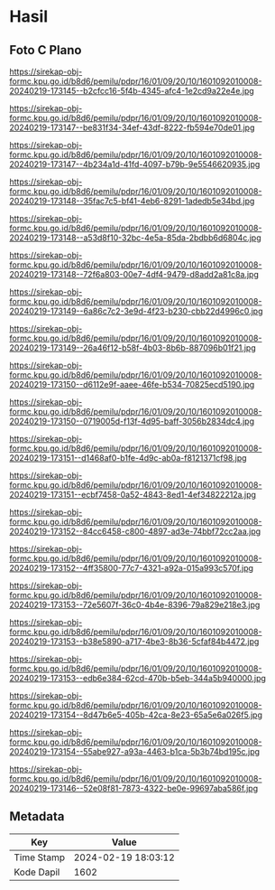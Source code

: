 # Hasil

## Foto C Plano

https://sirekap-obj-formc.kpu.go.id/b8d6/pemilu/pdpr/16/01/09/20/10/1601092010008-20240219-173145--b2cfcc16-5f4b-4345-afc4-1e2cd9a22e4e.jpg

https://sirekap-obj-formc.kpu.go.id/b8d6/pemilu/pdpr/16/01/09/20/10/1601092010008-20240219-173147--be831f34-34ef-43df-8222-fb594e70de01.jpg

https://sirekap-obj-formc.kpu.go.id/b8d6/pemilu/pdpr/16/01/09/20/10/1601092010008-20240219-173147--4b234a1d-41fd-4097-b79b-9e5546620935.jpg

https://sirekap-obj-formc.kpu.go.id/b8d6/pemilu/pdpr/16/01/09/20/10/1601092010008-20240219-173148--35fac7c5-bf41-4eb6-8291-1adedb5e34bd.jpg

https://sirekap-obj-formc.kpu.go.id/b8d6/pemilu/pdpr/16/01/09/20/10/1601092010008-20240219-173148--a53d8f10-32bc-4e5a-85da-2bdbb6d6804c.jpg

https://sirekap-obj-formc.kpu.go.id/b8d6/pemilu/pdpr/16/01/09/20/10/1601092010008-20240219-173148--72f6a803-00e7-4df4-9479-d8add2a81c8a.jpg

https://sirekap-obj-formc.kpu.go.id/b8d6/pemilu/pdpr/16/01/09/20/10/1601092010008-20240219-173149--6a86c7c2-3e9d-4f23-b230-cbb22d4996c0.jpg

https://sirekap-obj-formc.kpu.go.id/b8d6/pemilu/pdpr/16/01/09/20/10/1601092010008-20240219-173149--26a46f12-b58f-4b03-8b6b-887096b01f21.jpg

https://sirekap-obj-formc.kpu.go.id/b8d6/pemilu/pdpr/16/01/09/20/10/1601092010008-20240219-173150--d6112e9f-aaee-46fe-b534-70825ecd5190.jpg

https://sirekap-obj-formc.kpu.go.id/b8d6/pemilu/pdpr/16/01/09/20/10/1601092010008-20240219-173150--0719005d-f13f-4d95-baff-3056b2834dc4.jpg

https://sirekap-obj-formc.kpu.go.id/b8d6/pemilu/pdpr/16/01/09/20/10/1601092010008-20240219-173151--d1468af0-b1fe-4d9c-ab0a-f8121371cf98.jpg

https://sirekap-obj-formc.kpu.go.id/b8d6/pemilu/pdpr/16/01/09/20/10/1601092010008-20240219-173151--ecbf7458-0a52-4843-8ed1-4ef34822212a.jpg

https://sirekap-obj-formc.kpu.go.id/b8d6/pemilu/pdpr/16/01/09/20/10/1601092010008-20240219-173152--84cc6458-c800-4897-ad3e-74bbf72cc2aa.jpg

https://sirekap-obj-formc.kpu.go.id/b8d6/pemilu/pdpr/16/01/09/20/10/1601092010008-20240219-173152--4ff35800-77c7-4321-a92a-015a993c570f.jpg

https://sirekap-obj-formc.kpu.go.id/b8d6/pemilu/pdpr/16/01/09/20/10/1601092010008-20240219-173153--72e5607f-36c0-4b4e-8396-79a829e218e3.jpg

https://sirekap-obj-formc.kpu.go.id/b8d6/pemilu/pdpr/16/01/09/20/10/1601092010008-20240219-173153--b38e5890-a717-4be3-8b36-5cfaf84b4472.jpg

https://sirekap-obj-formc.kpu.go.id/b8d6/pemilu/pdpr/16/01/09/20/10/1601092010008-20240219-173153--edb6e384-62cd-470b-b5eb-344a5b940000.jpg

https://sirekap-obj-formc.kpu.go.id/b8d6/pemilu/pdpr/16/01/09/20/10/1601092010008-20240219-173154--8d47b6e5-405b-42ca-8e23-65a5e6a026f5.jpg

https://sirekap-obj-formc.kpu.go.id/b8d6/pemilu/pdpr/16/01/09/20/10/1601092010008-20240219-173154--55abe927-a93a-4463-b1ca-5b3b74bd195c.jpg

https://sirekap-obj-formc.kpu.go.id/b8d6/pemilu/pdpr/16/01/09/20/10/1601092010008-20240219-173146--52e08f81-7873-4322-be0e-99697aba586f.jpg


## Metadata

| Key        | Value               |
| ---------- | ------------------- |
| Time Stamp | 2024-02-19 18:03:12 |
| Kode Dapil | 1602                |



